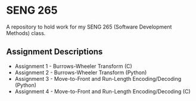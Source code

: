 # SENG 265
A repository to hold work for my SENG 265 (Software Development Methods) class.

## Assignment Descriptions
* Assignment 1 - Burrows-Wheeler Transform (C)
* Assignment 2 - Burrows-Wheeler Transform (Python)
* Assignment 3 - Move-to-Front and Run-Length Encoding/Decoding (Python)
* Assignment 4 - Move-to-Front and Run-Length Encoding/Decoding (C)
